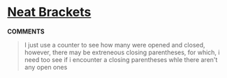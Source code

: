 # [Neat Brackets](https://toph.co/p/neat-brackets)
__COMMENTS__
> I just use a counter to see how many were opened and closed, however, there may be extreneous closing parentheses, for which, i need too see if i encounter a closing parentheses whle there aren't any open ones 
